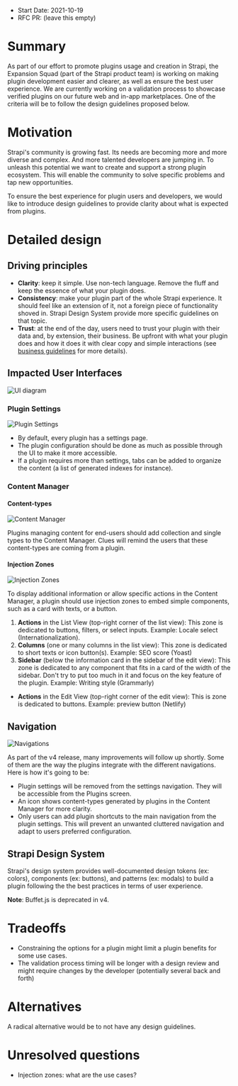 - Start Date: 2021-10-19
- RFC PR: (leave this empty)

# Summary

As part of our effort to promote plugins usage and creation in Strapi, the Expansion Squad (part of the Strapi product team) is working on making plugin development easier and clearer, as well as ensure the best user experience. We are currently working on a validation process to showcase verified plugins on our future web and in-app marketplaces. One of the criteria will be to follow the design guidelines proposed below. 


# Motivation

Strapi's community is growing fast. Its needs are becoming more and more diverse and complex. And more talented developers are jumping in. To unleash this potential we want to create and support a strong plugin ecosystem. This will enable the community to solve specific problems and tap new opportunities. 

To ensure the best experience for plugin users and developers, we would like to introduce design guidelines to provide clarity about what is expected from plugins.

# Detailed design

## Driving principles
- **Clarity**: keep it simple. Use non-tech language. Remove the fluff and keep the essence of what your plugin does.
- **Consistency**: make your plugin part of the whole Strapi experience. It should feel like an extension of it, not a foreign piece of functionality shoved in. Strapi Design System provide more specific guidelines on that topic.
- **Trust**: at the end of the day, users need to trust your plugin with their data and, by extension, their business. Be upfront with what your plugin does and how it does it with clear copy and simple interactions (see [business guidelines]() for more details).

## Impacted User Interfaces

![UI diagram](assets/ui-diagram.png)

### Plugin Settings

![Plugin Settings](assets/settings.png)

- By default, every plugin has a settings page.
- The plugin configuration should be done as much as possible through the UI to make it more accessible.
- If a plugin requires more than settings, tabs can be added to organize the content (a list of  generated indexes for instance).

### Content Manager

#### Content-types

![Content Manager](assets/content-manager.png)

Plugins managing content for end-users should add collection and single types to the Content Manager. Clues will remind the users that these content-types are coming from a plugin.

#### Injection Zones

![Injection Zones](assets/injection-zones.png)

To display additional information or allow specific actions in the Content Manager, a plugin should use injection zones to embed simple components, such as a card with texts, or a button.

1. **Actions** in the List View (top-right corner of the list view): This zone is dedicated to buttons, filters, or select inputs. Example: Locale select (Internationalization).
2. **Columns** (one or many columns in the list view): This zone is dedicated to short texts or icon button(s). Example: SEO score (Yoast)
3. **Sidebar** (below the information card in the sidebar of the edit view): This zone is dedicated to any component that fits in a card of the width of the sidebar. Don't try to put too much in it and focus on the key feature of the plugin. Example: Writing style (Grammarly)
- **Actions** in the Edit View (top-right corner of the edit view): This is zone is dedicated to buttons. Example: preview button (Netlify)

## Navigation

![Navigations](assets/navigations.png)

As part of the v4 release, many improvements will follow up shortly. Some of them are the way the plugins integrate with the different navigations. Here is how it's going to be:

- Plugin settings will be removed from the settings navigation. They will be accessible from the Plugins screen.
- An icon shows content-types generated by plugins in the Content Manager for more clarity.
- Only users can add plugin shortcuts to the main navigation from the plugin settings. This will prevent an unwanted cluttered navigation and adapt to users preferred configuration.


## Strapi Design System

Strapi's design system provides well-documented design tokens (ex: colors), components (ex: buttons), and patterns (ex: modals) to build a plugin following the the best practices in terms of user experience.

**Note**: Buffet.js is deprecated in v4.


# Tradeoffs

- Constraining the options for a plugin might limit a plugin benefits for some use cases.
- The validation process timing will be longer with a design review and might require changes by the developer (potentially several back and forth) 


# Alternatives

A radical alternative would be to not have any design guidelines.

# Unresolved questions

* Injection zones: what are the use cases?